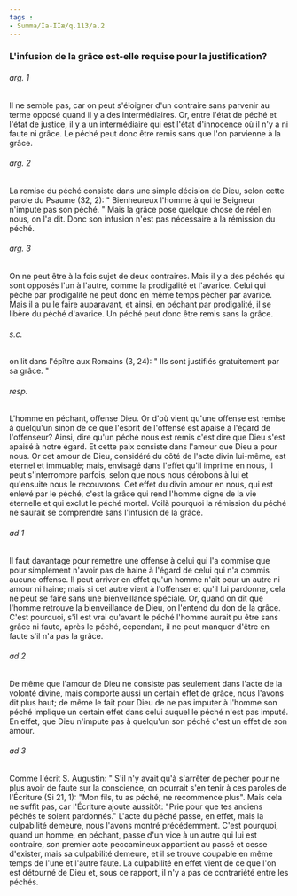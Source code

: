 ```yaml
---
tags : 
- Summa/Ia-IIæ/q.113/a.2
---
```


### L'infusion de la grâce est-elle requise pour la justification?

###### arg. 1
Il ne semble pas, car on peut s'éloigner d'un contraire sans parvenir au terme opposé quand il y a des intermédiaires. Or, entre l'état de péché et l'état de justice, il y a un intermédiaire qui est l'état d'innocence où il n'y a ni faute ni grâce. Le péché peut donc être remis sans que l'on parvienne à la grâce. 

###### arg. 2
La remise du péché consiste dans une simple décision de Dieu, selon cette parole du Psaume (32, 2): " Bienheureux l'homme à qui le Seigneur n'impute pas son péché. " Mais la grâce pose quelque chose de réel en nous, on l'a dit. Donc son infusion n'est pas nécessaire à la rémission du péché. 

###### arg. 3
On ne peut être à la fois sujet de deux contraires. Mais il y a des péchés qui sont opposés l'un à l'autre, comme la prodigalité et l'avarice. Celui qui pèche par prodigalité ne peut donc en même temps pécher par avarice. Mais il a pu le faire auparavant, et ainsi, en péchant par prodigalité, il se libère du péché d'avarice. Un péché peut donc être remis sans la grâce. 

###### s.c.
on lit dans l'épître aux Romains (3, 24): " Ils sont justifiés gratuitement par sa grâce. " 

###### resp.
L'homme en péchant, offense Dieu. Or d'où vient qu'une offense est remise à quelqu'un sinon de ce que l'esprit de l'offensé est apaisé à l'égard de l'offenseur? Ainsi, dire qu'un péché nous est remis c'est dire que Dieu s'est apaisé à notre égard. Et cette paix consiste dans l'amour que Dieu a pour nous. Or cet amour de Dieu, considéré du côté de l'acte divin lui-même, est éternel et immuable; mais, envisagé dans l'effet qu'il imprime en nous, il peut s'interrompre parfois, selon que nous nous dérobons à lui et qu'ensuite nous le recouvrons. Cet effet du divin amour en nous, qui est enlevé par le péché, c'est la grâce qui rend l'homme digne de la vie éternelle et qui exclut le péché mortel. Voilà pourquoi la rémission du péché ne saurait se comprendre sans l'infusion de la grâce.

###### ad 1
Il faut davantage pour remettre une offense à celui qui l'a commise que pour simplement n'avoir pas de haine à l'égard de celui qui n'a commis aucune offense. Il peut arriver en effet qu'un homme n'ait pour un autre ni amour ni haine; mais si cet autre vient à l'offenser et qu'il lui pardonne, cela ne peut se faire sans une bienveillance spéciale. Or, quand on dit que l'homme retrouve la bienveillance de Dieu, on l'entend du don de la grâce. C'est pourquoi, s'il est vrai qu'avant le péché l'homme aurait pu être sans grâce ni faute, après le péché, cependant, il ne peut manquer d'être en faute s'il n'a pas la grâce. 

###### ad 2
De même que l'amour de Dieu ne consiste pas seulement dans l'acte de la volonté divine, mais comporte aussi un certain effet de grâce, nous l'avons dit plus haut; de même le fait pour Dieu de ne pas imputer à l'homme son péché implique un certain effet dans celui auquel le péché n'est pas imputé. En effet, que Dieu n'impute pas à quelqu'un son péché c'est un effet de son amour. 

###### ad 3
Comme l'écrit S. Augustin: " S'il n'y avait qu'à s'arrêter de pécher pour ne plus avoir de faute sur la conscience, on pourrait s'en tenir à ces paroles de l'Écriture (Si 21, 1): "Mon fils, tu as péché, ne recommence plus". Mais cela ne suffit pas, car l'Écriture ajoute aussitôt: "Prie pour que tes anciens péchés te soient pardonnés." L'acte du péché passe, en effet, mais la culpabilité demeure, nous l'avons montré précédemment. C'est pourquoi, quand un homme, en péchant, passe d'un vice à un autre qui lui est contraire, son premier acte peccamineux appartient au passé et cesse d'exister, mais sa culpabilité demeure, et il se trouve coupable en même temps de l'une et l'autre faute. La culpabilité en effet vient de ce que l'on est détourné de Dieu et, sous ce rapport, il n'y a pas de contrariété entre les péchés.

